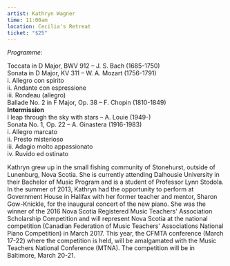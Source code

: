 ```yaml
---
artist: Kathryn Wagner
time: 11:00am
location: Cecilia's Retreat
ticket: "$25"
---
```


_Programme:_

Toccata in D Major, BWV 912 – J. S. Bach (1685-1750)  
Sonata in D Major, KV 311 – W. A. Mozart (1756-1791)  
i. Allegro con spirito  
ii. Andante con espressione  
iii. Rondeau (allegro)  
Ballade No. 2 in F Major, Op. 38 – F. Chopin (1810-1849)  
**Intermission**  
I leap through the sky with stars – A. Louie (1949-)  
Sonata No. 1, Op. 22 – A. Ginastera (1916-1983)  
i. Allegro marcato  
ii. Presto misterioso  
iii. Adagio molto appassionato  
iv. Ruvido ed ostinato

Kathryn grew up in the small fishing community of Stonehurst, outside of Lunenburg, Nova Scotia. She is currently attending Dalhousie University in their Bachelor of Music Program and is a student of Professor Lynn Stodola. In the summer of 2013, Kathryn had the opportunity to perform at Government House in Halifax with her former teacher and mentor, Sharon Gow-Knickle, for the inaugural concert of the new piano. She was the winner of the 2016 Nova Scotia Registered Music Teachers&#39; Association Scholarship Competition and will represent Nova Scotia at the national competition (Canadian Federation of Music Teachers&#39; Associations National Piano Competition) in March 2017. This year, the CFMTA conference (March 17-22) where the competition is held, will be amalgamated with the Music Teachers National Conference (MTNA). The competition will be in Baltimore, March 20-21.